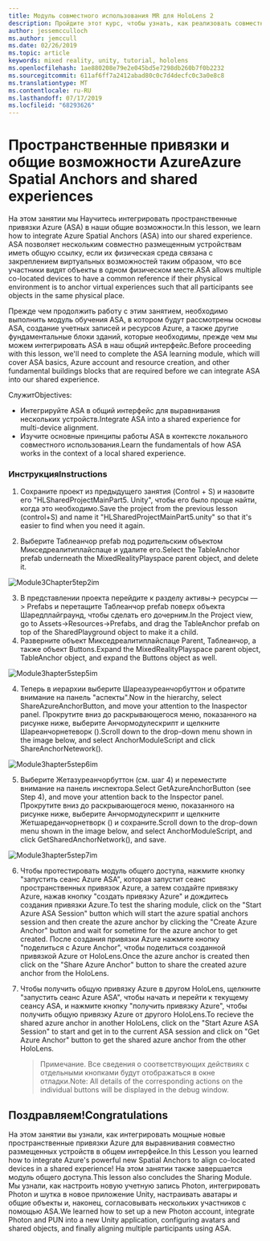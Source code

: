 ```yaml
---
title: Модуль совместного использования MR для HoloLens 2
description: Пройдите этот курс, чтобы узнать, как реализовать совместное использование нескольких пользователей в приложении HoloLens 2.
author: jessemcculloch
ms.author: jemccull
ms.date: 02/26/2019
ms.topic: article
keywords: mixed reality, unity, tutorial, hololens
ms.openlocfilehash: 1ae880208e79e2e045bd5e7298db260b7f0b2232
ms.sourcegitcommit: 611af6ff7a2412abad80c0c7d4decfc0c3a0e8c8
ms.translationtype: MT
ms.contentlocale: ru-RU
ms.lasthandoff: 07/17/2019
ms.locfileid: "68293626"
---
```

# <a name="azure-spatial-anchors-and-shared-experiences"></a><span data-ttu-id="a2f22-104">Пространственные привязки и общие возможности Azure</span><span class="sxs-lookup"><span data-stu-id="a2f22-104">Azure Spatial Anchors and shared experiences</span></span>

<span data-ttu-id="a2f22-105">На этом занятии мы Научитесь интегрировать пространственные привязки Azure (ASA) в наши общие возможности.</span><span class="sxs-lookup"><span data-stu-id="a2f22-105">In this lesson, we learn how to integrate Azure Spatial Anchors (ASA) into our shared experience.</span></span> <span data-ttu-id="a2f22-106">ASA позволяет нескольким совместно размещенным устройствам иметь общую ссылку, если их физическая среда связана с закреплением виртуальных возможностей таким образом, что все участники видят объекты в одном физическом месте.</span><span class="sxs-lookup"><span data-stu-id="a2f22-106">ASA allows multiple co-located devices to have a common reference if their physical environment is to anchor virtual experiences such that all participants see objects in the same physical place.</span></span>

<span data-ttu-id="a2f22-107">Прежде чем продолжить работу с этим занятием, необходимо выполнить модуль обучения ASA, в котором будут рассмотрены основы ASA, создание учетных записей и ресурсов Azure, а также другие фундаментальные блоки зданий, которые необходимы, прежде чем мы можем интегрировать ASA в наш общий интерфейс.</span><span class="sxs-lookup"><span data-stu-id="a2f22-107">Before proceeding with this lesson, we'll need to complete the ASA learning module, which will cover ASA basics, Azure account and resource creation, and other fundamental buildings blocks that are required before we can integrate ASA into our shared experience.</span></span>

<span data-ttu-id="a2f22-108">Служит</span><span class="sxs-lookup"><span data-stu-id="a2f22-108">Objectives:</span></span>

- <span data-ttu-id="a2f22-109">Интегрируйте ASA в общий интерфейс для выравнивания нескольких устройств.</span><span class="sxs-lookup"><span data-stu-id="a2f22-109">Integrate ASA into a shared experience for multi-device alignment.</span></span>
- <span data-ttu-id="a2f22-110">Изучите основные принципы работы ASA в контексте локального совместного использования.</span><span class="sxs-lookup"><span data-stu-id="a2f22-110">Learn the fundamentals of how ASA works in the context of a local shared experience.</span></span>

### <a name="instructions"></a><span data-ttu-id="a2f22-111">Инструкция</span><span class="sxs-lookup"><span data-stu-id="a2f22-111">Instructions</span></span>

1. <span data-ttu-id="a2f22-112">Сохраните проект из предыдущего занятия (Control + S) и назовите его "HLSharedProjectMainPart5. Unity", чтобы его было проще найти, когда это необходимо.</span><span class="sxs-lookup"><span data-stu-id="a2f22-112">Save the project from the previous lesson (control+S) and name it "HLSharedProjectMainPart5.unity" so that it's easier to find when you need it again.</span></span>

2. <span data-ttu-id="a2f22-113">Выберите Таблеанчор prefab под родительским объектом Микседреалитиплайспаце и удалите его.</span><span class="sxs-lookup"><span data-stu-id="a2f22-113">Select the TableAnchor prefab underneath the MixedRealityPlayspace parent object, and delete it.</span></span>

![Module3Chapter5tep2im](images/module3chapter5step2im.PNG)

3.  <span data-ttu-id="a2f22-115">В представлении проекта перейдите к разделу активы-> ресурсы — > Prefabs и перетащите Таблеанчор prefab поверх объекта Шаредплайграунд, чтобы сделать его дочерним.</span><span class="sxs-lookup"><span data-stu-id="a2f22-115">In the Project view, go to Assets->Resources->Prefabs, and drag the TableAnchor prefab on top of the SharedPlayground object to make it a child.</span></span>
4.  <span data-ttu-id="a2f22-116">Разверните объект Микседреалитиплайспаце Parent, Таблеанчор, а также объект Buttons.</span><span class="sxs-lookup"><span data-stu-id="a2f22-116">Expand the MixedRealityPlayspace parent object, TableAnchor object, and expand the Buttons object as well.</span></span> 

![Module3hapter5step5im](images/module3chapter5step5im.PNG)

4. <span data-ttu-id="a2f22-118">Теперь в иерархии выберите Шареазуреанчорбуттон и обратите внимание на панель "аспекты".</span><span class="sxs-lookup"><span data-stu-id="a2f22-118">Now in the hierarchy, select ShareAzureAnchorButton, and move your attention to the Inaspector panel.</span></span> <span data-ttu-id="a2f22-119">Прокрутите вниз до раскрывающегося меню, показанного на рисунке ниже, выберите Анчормодулескрипт и щелкните Шареанчорнетеворк ().</span><span class="sxs-lookup"><span data-stu-id="a2f22-119">Scroll down to the drop-down menu shown in the image below, and select AnchorModuleScript and click ShareAnchorNetework().</span></span>

![Module3hapter5step6im](images/module3chapter5step6im.PNG)

5. <span data-ttu-id="a2f22-121">Выберите Жетазуреанчорбуттон (см. шаг 4) и переместите внимание на панель инспектора.</span><span class="sxs-lookup"><span data-stu-id="a2f22-121">Select GetAzureAnchorButton (see Step 4), and move your attention back to the Inspector panel.</span></span> <span data-ttu-id="a2f22-122">Прокрутите вниз до раскрывающегося меню, показанного на рисунке ниже, выберите Анчормодулескрипт и щелкните Жетшареданчорнетворк () и сохраните.</span><span class="sxs-lookup"><span data-stu-id="a2f22-122">Scroll down to the drop-down menu shown in the image below, and select AnchorModuleScript, and click GetSharedAnchorNetwork(), and save.</span></span>

![Module3hapter5step7im](images/module3chapter5step7im.PNG)

6. <span data-ttu-id="a2f22-124">Чтобы протестировать модуль общего доступа, нажмите кнопку "запустить сеанс Azure ASA", которая запустит сеанс пространственных привязок Azure, а затем создайте привязку Azure, нажав кнопку "создать привязку Azure" и дождитесь создания привязки Azure.</span><span class="sxs-lookup"><span data-stu-id="a2f22-124">To test the sharing module, click on the "Start Azure ASA Session" button which will start the azure spatial anchors session and then create the azure anchor by clicking the "Create Azure Anchor" button and wait for sometime for the azure anchor to get created.</span></span> <span data-ttu-id="a2f22-125">После создания привязки Azure нажмите кнопку "поделиться с Azure Anchor", чтобы поделиться созданной привязкой Azure от HoloLens.</span><span class="sxs-lookup"><span data-stu-id="a2f22-125">Once the azure anchor is created then click on the "Share Azure Anchor" button to share the created azure anchor from the HoloLens.</span></span>

7. <span data-ttu-id="a2f22-126">Чтобы получить общую привязку Azure в другом HoloLens, щелкните "запустить сеанс Azure ASA", чтобы начать и перейти к текущему сеансу ASA, и нажмите кнопку "получить привязку Azure", чтобы получить общую привязку Azure от другого HoloLens.</span><span class="sxs-lookup"><span data-stu-id="a2f22-126">To recieve the shared azure anchor in another HoloLens, click on the "Start Azure ASA Session" to start and get in to the current ASA session and click on "Get Azure Anchor" button to get the shared azure anchor from the other HoloLens.</span></span>

   > <span data-ttu-id="a2f22-127">Примечание. Все сведения о соответствующих действиях с отдельными кнопками будут отображаться в окне отладки.</span><span class="sxs-lookup"><span data-stu-id="a2f22-127">Note: All details of the corresponding actions on the individual buttons will be displayed in the debug window.</span></span>

## <a name="congratulations"></a><span data-ttu-id="a2f22-128">Поздравляем!</span><span class="sxs-lookup"><span data-stu-id="a2f22-128">Congratulations</span></span>

<span data-ttu-id="a2f22-129">На этом занятии вы узнали, как интегрировать мощные новые пространственные привязки Azure для выравнивания совместно размещенных устройств в общем интерфейсе.</span><span class="sxs-lookup"><span data-stu-id="a2f22-129">In this Lesson you learned how to integrate Azure's powerful new Spatial Anchors to align co-located devices in a shared experience!</span></span> <span data-ttu-id="a2f22-130">На этом занятии также завершается модуль общего доступа.</span><span class="sxs-lookup"><span data-stu-id="a2f22-130">This lesson also concludes the Sharing Module.</span></span> <span data-ttu-id="a2f22-131">Мы узнали, как настроить новую учетную запись Photon, интегрировать Photon и шутка в новое приложение Unity, настраивать аватары и общие объекты и, наконец, согласовывать нескольких участников с помощью ASA.</span><span class="sxs-lookup"><span data-stu-id="a2f22-131">We learned how to set up a new Photon account, integrate Photon and PUN into a new Unity application, configuring avatars and shared objects, and finally aligning multiple participants using ASA.</span></span> 

